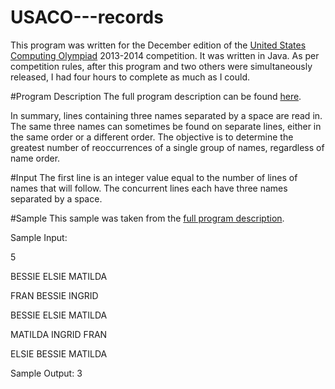 # USACO---records
This program was written for the December edition of the [United States Computing Olympiad](http://usaco.org) 2013-2014 competition.  It was written in Java.  As per competition rules, after this program and two others were simultaneously released, I had four hours to complete as much as I could. 

#Program Description
 The full program description can be found [here](http://usaco.org/index.php?page=viewproblem2&cpid=358).  

In summary, lines containing three names separated by a space are read in.  The same three names can sometimes be found on separate lines, either in the same order or a different order.  The objective is to determine the greatest number of reoccurrences of a single group of names, regardless of name order. 

#Input
The first line is an integer value equal to the number of lines of names that will follow.  The concurrent lines each have three names separated by a space.  

#Sample
This sample was taken from the [full program description](http://usaco.org/index.php?page=viewproblem2&cpid=358).  

Sample Input:

5

BESSIE ELSIE MATILDA

FRAN BESSIE INGRID

BESSIE ELSIE MATILDA 

MATILDA INGRID FRAN 

ELSIE BESSIE MATILDA

Sample Output: 
3

